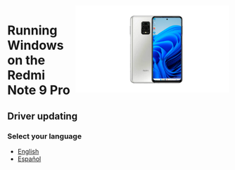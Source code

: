 <img align="right" src="https://github.com/Rubanoxd/Port-Windows-11-redmi-note-9_pro/blob/main/Miatoll.png" width="350" alt="Windows 11 Running On A Poco X3 Pro">



# Running Windows on the Redmi Note 9 Pro

## Driver updating

### Select your language

- [English](English/update-en.md)
- [Español](Español/Actualizar-es.md)

